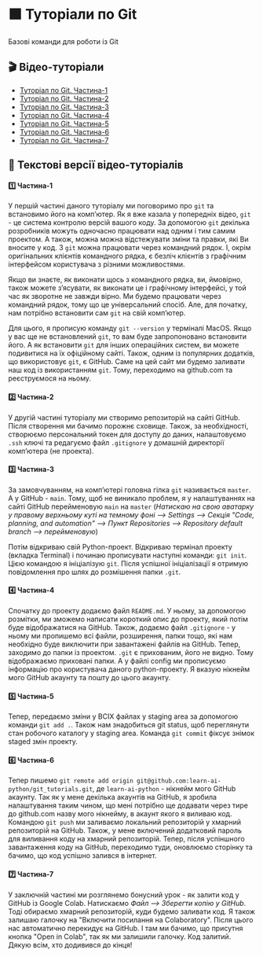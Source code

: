 # ⬛️ Туторіали по Git 
Базові команди для роботи із Git

## 🎬 Відео-туторіали
* [Туторіал по Git. Частина-1](https://www.tiktok.com/@learn.ai.python/video/7194488621527764229?lang=uk-UA)
* [Туторіал по Git. Частина-2](https://www.tiktok.com/@learn.ai.python/video/7195670185708145925?lang=uk-UA)
* [Туторіал по Git. Частина-3](https://www.tiktok.com/@learn.ai.python/video/7197838460340669701?lang=uk-UA)
* [Туторіал по Git. Частина-4](https://www.tiktok.com/@learn.ai.python/video/7200417769404370181?lang=uk-UA)
* [Туторіал по Git. Частина-5](https://www.tiktok.com/@learn.ai.python/video/7202687214004817158?lang=uk-UA)
* [Туторіал по Git. Частина-6](https://www.tiktok.com/@learn.ai.python/video/7205244968275938566?lang=uk-UA)
* [Туторіал по Git. Частина-7](https://www.tiktok.com/@learn.ai.python/video/7206347387307085062?lang=uk-UA)

## 📑 Текстові версії відео-туторіалів

#### 1️⃣ Частина-1
У першій частині даного туторіалу ми поговоримо про ```git``` та встановимо його на компʼютер. Як я вже казала у попередніх відео, ```git``` - це система контролю версій вашого коду. За допомогою ```git``` декілька розробників можуть одночасно працювати над одним і тим самим проектом. А також, можна можна відстежувати зміни та правки, які Ви вносите у код. З ```git``` можна працювати через командний рядок. І, окрім оригінальних клієнтів командного рядка, є безліч клієнтів з графічним інтерфейсом користувача з різними можливостями. 

Якщо ви знаєте, як виконати щось з командного рядка, ви, ймовірно, також можете з’ясувати, як виконати це і графічному інтерфейсі, у той час як зворотне не завжди вірно. Ми будемо працювати через командний рядок, тому що це універсальний спосіб. Але, для початку, нам потрібно встановити сам ```git``` на свій компʼютер.

Для цього, я прописую команду ```git --version``` у терміналі MacOS. Якщо у вас ще не встановлений ```git```, то вам буде запропоновано встановити його. А як встановити ```git``` для інших операційних систем, ви можете подивитися на їх офіційному сайті. Також, одним із популярних додатків, що використовує ```git```, є GitHub. Саме на цей сайт ми будемо заливати наш код із використанням ```git```. Тому, переходимо на github.com та реєструємося на ньому.

#### 2️⃣ Частина-2
У другій частині туторіалу ми створимо репозиторій на сайті GitHub. Після створення ми бачимо порожнє cховище. Також, за необхідності, створюємо персональний токен для доступу до даних, налаштовуємо ```.ssh``` ключі та редагуємо файл ```.gitignore``` у домашній директорії компʼютера (не проекта). 

#### 3️⃣ Частина-3
За замовчуванням, на компʼютері головна гілка ```git``` називається ```master```. А у GitHub - ```main```. Тому, щоб не виникало проблем, я у налаштуваннях на сайті GitHub перейменовую ```main``` на ```master``` (*Натискаю на свою аватарку у правому верхньому куті на темному фоні —> Settings —> Секція "Code, planning, and automation" —> Пункт Repositories —> Repository default branch —> перейменовую*)

Потім відкриваю свій Python-проект. Відкриваю термінал проекту (вкладка Terminal) і починаю прописувати наступні команди: ```git init```. Цією командою я ініціалізую ```git```. Після успішної ініціалізації я отримую повідомлення про шлях до розмішення папки ```.git```.

#### 4️⃣ Частина-4
Спочатку до проекту додаємо файл ```README.md```. У ньому, за допомогою розмітки, ми зможемо написати короткий опис до проекту, який потім буде відображатися на GitHub. Також, додаємо файл ```.gitignore``` - у ньому ми пропишемо всі файли, розширення, папки тощо, які нам необхідно буде виключити при завантажені файлів на GitHub. Тепер, заходимо до папки із проектом. ```.git``` є прихованим, його не видно. Тому відображаємо приховані папки. А у файлі config ми прописуємо інформацію про користувача даного python-проекту. Я вказую нікнейм мого GitHub акаунту та пошту до цього акаунту.

#### 5️⃣ Частина-5
Тепер, передаємо зміни у ВСІХ файлах у staging area за допомогою команди ```git add .```. Також нам знадобиться git status, щоб переглянути стан робочого каталогу у staging area. Команда ```git commit``` фіксує знімок staged змін проекту.

#### 6️⃣ Частина-6
Тепер пишемо ```git remote add origin git@github.com:learn-ai-python/git_tutorials.git```, де ```learn-ai-python``` - нікнейм мого GitHub акаунту. Так як у мене декілька акаунтів на GitHub, я зробила налаштування таким чином, що мені потрібно ще додавати через тире до github.com назву мого нікнейму, в акаунт якого я виливаю код. Командою ```git push``` ми заливаємо локальний репозиторій у хмарний репозиторій на GitHub. Також, у мене включений додатковий пароль для виливання коду на хмарний репозиторій. Тепер, після успіншного завантаження коду на GitHub, переходимо туди, оновлюємо сторінку та бачимо, що код успішно залився в інтернет.

#### 7️⃣ Частина-7
У заключній частині ми розглянемо бонусний урок - як залити код у GitHub із Google Colab. Натискаємо *Файл —> Зберегти копію у GitHub*. Тоді обираємо хмарний репозиторій, куди будемо заливати код. Я також залишаю галочку на "Включити посилання на Colaboratory". Після цього нас автоматично перекидує на GitHub. І там ми бачимо, що присутня кнопка "Open in Colab", так як ми залишили галочку. Код залитий. Дякую всім, хто додивився до кінця!





